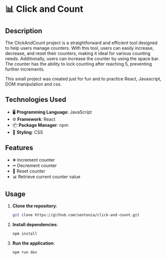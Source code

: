 # 📊 Click and Count

## Description

The ClickAndCount project is a straightforward and efficient tool designed to help users manage counters. With this tool, users can easily increase, decrease, and reset their counters, making it ideal for various counting needs. Additionally, users can increase the counter by using the space bar. The counter has the ability to lock counting after reaching 5, preventing further increments.

This small project was created just for fun and to practice React, Javascript, DOM manipulation and css.

## Technologies Used

- 🖥️ **Programming Language**: JavaScript
- 🌐 **Framework**: React
- 📦 **Package Manager**: npm
- 🎨 **Styling**: CSS

## Features

- ➕ Increment counter
- ➖ Decrement counter
- 🔄 Reset counter
- 📊 Retrieve current counter value

## Usage

1. **Clone the repository**:
   ```sh
   git clone https://github.com/sentonia/click-and-count.git
   ```
2. **Install dependencies**:
   ```sh
   npm install
   ```
3. **Run the application**:
   ```sh
   npm run dev
   ```
